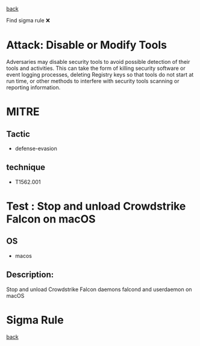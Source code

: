 
[back](../index.md)

Find sigma rule :x: 

# Attack: Disable or Modify Tools 

Adversaries may disable security tools to avoid possible detection of their tools and activities. This can take the form of killing security software or event logging processes, deleting Registry keys so that tools do not start at run time, or other methods to interfere with security tools scanning or reporting information.

# MITRE
## Tactic
  - defense-evasion


## technique
  - T1562.001


# Test : Stop and unload Crowdstrike Falcon on macOS
## OS
  - macos


## Description:
Stop and unload Crowdstrike Falcon daemons falcond and userdaemon on macOS


# Sigma Rule


[back](../index.md)
